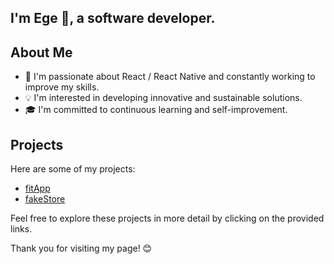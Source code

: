 I'm Ege 👋, a software developer. 
---

## About Me

- 🚀 I'm passionate about React / React Native and constantly working to improve my skills.
- 💡 I'm interested in developing innovative and sustainable solutions.
- 🎓 I'm committed to continuous learning and self-improvement.

## Projects

Here are some of my projects:

- [fitApp](https://github.com/ekeskn/fitApp)
- [fakeStore](https://github.com/ekeskn/fakestore)

Feel free to explore these projects in more detail by clicking on the provided links.

Thank you for visiting my page! 😊
